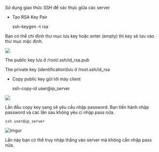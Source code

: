 Sử dụng giao thức SSH để xác thực giữa các server

* Tạo RSA Key Pair

    ssh-keygen -t rsa

Bạn có thể chỉ định thư mục lưu key hoặc enter (empty) thì key sẽ lưu vào thư mục mặc định.

![](https://i.imgur.com/a6AiveA.png)


The public key lưu ở /root/.ssh/id_rsa.pub

The private key (identification)lưu ở /root.ssh/id_rsa


* Copy public key gửi tới máy client

    ssh-copy-id user@ip_server

![](https://i.imgur.com/aMB0Nmy.png)

 Lần đầu copy key sang sẽ yêu cầu nhập password. Bạn tiến hành nhập password và các lần sau không yêu ci nhập pass nữa.

    ssh user@ip_server

 ![Imgur](https://i.imgur.com/5KvO1Hd.png)

 Lần này bạn có thể truy nhập thẳng vào server mà không cần nhập pass nữa.



